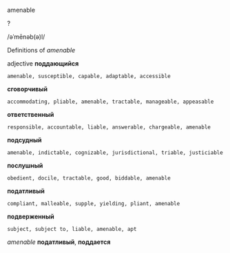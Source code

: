 amenable

?

/əˈmēnəb(ə)l/

Definitions of _amenable_

adjective
**поддающийся**

    amenable, susceptible, capable, adaptable, accessible
**сговорчивый**

    accommodating, pliable, amenable, tractable, manageable, appeasable
**ответственный**

    responsible, accountable, liable, answerable, chargeable, amenable
**подсудный**

    amenable, indictable, cognizable, jurisdictional, triable, justiciable
**послушный**

    obedient, docile, tractable, good, biddable, amenable
**податливый**

    compliant, malleable, supple, yielding, pliant, amenable
**подверженный**

    subject, subject to, liable, amenable, apt

_amenable_
**податливый**, **поддается**